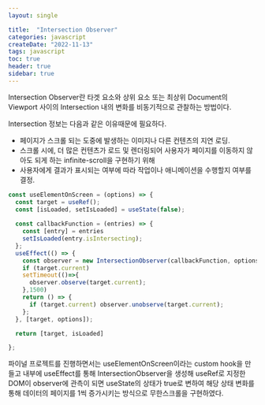 ```yaml
---
layout: single 

title:  "Intersection Observer"  
categories: javascript
createDate: "2022-11-13"
tags: javascript
toc: true
header: true
sidebar: true
---
```


Intersection Observer란 타겟 요소와 상위 요소 또는 최상위 Document의 Viewport 사이의 Intersection 내의 변화를 비동기적으로 관찰하는 방법이다. 

Intersection 정보는 다음과 같은 이유때문에 필요하다. 

* 페이지가 스크롤 되는 도중에 발생하는 이미지나 다른 컨텐츠의 지연 로딩. 
* 스크롤 시에, 더 많은 컨텐츠가 로드 및 렌더링되어 사용자가 페이지를 이동하지 않아도 되게 하는 infinite-scroll을 구현하기 위해 
*  사용자에게 결과가 표시되는 여부에 따라 작업이나 애니메이션을 수행할지 여부를 결정.

```js
const useElementOnScreen = (options) => {
  const target = useRef();
  const [isLoaded, setIsLoaded] = useState(false);
  
  const callbackFunction = (entries) => {
    const [entry] = entries
    setIsLoaded(entry.isIntersecting);
  };
  useEffect(() => {
    const observer = new IntersectionObserver(callbackFunction, options);
    if (target.current) 
    setTimeout(()=>{
      observer.observe(target.current);
    },1500)
    return () => {
      if (target.current) observer.unobserve(target.current);
    };
  }, [target, options]);

  return [target, isLoaded]

};
```

파이널 프로젝트를 진행하면서는 useElementOnScreen이라는 custom hook을 만들고 내부에  useEffect를 통해 IntersectionObserver을 생성해 useRef로 지정한 DOM이 observer에 관측이 되면 useState의 상태가 true로 변하여 해당 상태 변화를 통해 데이터의 페이지를 1씩 증가시키는 방식으로 무한스크롤을 구현하였다.